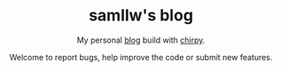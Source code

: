 <div align="center">

  # samllw's blog

My personal [blog](https://wwr650.github.io/) build with [chirpy](https://github.com/cotes2020/jekyll-theme-chirpy).

Welcome to report bugs, help improve the code or submit new features.

